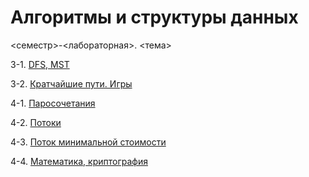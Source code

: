 # Алгоритмы и структуры данных

<семестр>-<лабораторная>. <тема>

3-1. [DFS, MST](sem3-lab1)

3-2. [Кратчайшие пути. Игры](sem3-lab2)

4-1. [Паросочетания](sem4-lab1)

4-2. [Потоки](sem4-lab2)

4-3. [Поток минимальной стоимости](sem4-lab3)

4-4. [Математика, криптография](sem4-lab4)
